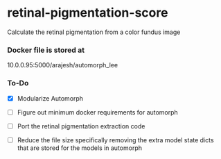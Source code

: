 # retinal-pigmentation-score
Calculate the retinal pigmentation from a color fundus image

### Docker file is stored at
10.0.0.95:5000/arajesh/automorph_lee

### To-Do
- [X] Modularize Automorph
- [ ] Figure out minimum docker requirements for automorph
- [ ] Port the retinal pigmentation extraction code
- [ ] Reduce the file size specifically removing the extra model state dicts that are stored for the models in automorph

